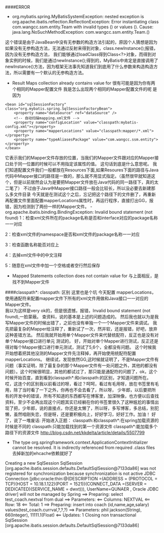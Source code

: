 ####ERROR
- org.mybatis.spring.MyBatisSystemException: nested exception is org.apache.ibatis.reflection.ReflectionException: Error instantiating class com.wangcc.ssm.entity.Team with invalid types () or values (). Cause: java.lang.NoSuchMethodException: com.wangcc.ssm.entity.Team.<init>()

这个错误是由于JavaBean中没有无参数的构造方法引起的，原因个人猜想是因为如果没有无参构造方法，无法通过反射来得到对象，class.newInstance();报错，因为没有无参构造方法，
我们能够通过loadClass得到Class<?>对象，而得到对象实例的时候，我们是通过newInstance();得到的，MyBatis中肯定是直接调用了newInstance()方法，因为框架无法事先知道我们到底用了什么参数来构造构造方法，所以需要有一个默认的无参构造方法。
- Result Maps collection already contains value for 
很有可能是因为你有两个相同的Mapper配置文件
我是怎么出现两个相同的Mapper配置文件的呢
是因为

 <!-- spring和MyBatis完美整合，不需要mybatis的配置映射文件
        在定义SqlSessionFactoryBean的时候，dataSource属性是必须指定的，它表示用于连接数据库的数据源。当然，我们也可以指定一些其他的属性，下面简单列举几个：

 mapperLocations：它表示我们的Mapper文件存放的位置，当我们的Mapper文件跟对应的Mapper接口处于同一位置的时候可以不用指定该属性的值。
configLocation：用于指定Mybatis的配置文件位置。如果指定了该属性，那么会以该配置文件的内容作为配置信息构建对应的SqlSessionFactoryBuilder，但是后续属性指定的内容会覆盖该配置文件里面指定的对应内容。
 typeAliasesPackage：它一般对应我们的实体类所在的包，这个时候会自动取对应包中不包括包名的简单类名作为包括包名的别名。多个package之间可以用逗号或者分号等来进行分隔。
 typeAliases：数组类型，用来指定别名的。指定了这个属性后，Mybatis会把这个类型的短名称作为这个类型的别名，前提是该类上没有标注@Alias注解，否则将使用该注解对应的值作为此种类型的别名。
     -->  
    <bean id="sqlSessionFactory" class="org.mybatis.spring.SqlSessionFactoryBean">  
        <property name="dataSource" ref="dataSource" />  
        <!-- 自动扫描mapping.xml文件 -->  
        <property name="configLocation" value="classpath:mybatis-config.xml"></property>
        <property name="mapperLocations" value="classpath:mapper/*.xml"></property>  
    	<property name="typeAliasesPackage" value="com.wangcc.ssm.entity"></property>
    </bean>

它表示我们的Mapper文件存放的位置，当我们的Mapper文件跟对应的Mapper接口处于同一位置的时候可以不用指定该属性的值。
这句话到底是什么意思呢。
我们知道配置文件我们一般都放在Resources下面,如果Resoures下面的路径与Java代码中Mapper接口的路径是一致的，那么就不用显式指定。（虽然很早就知道这个，但是以前居然会认为是要把Mapper文件放在Java代码的同一路径下，真的太二笔了）
不过由于Java中Mapper接口路径一般会比较长，所以没必要去新建那么多文件目录
今天就是在测试这个之后，忘记把这个路径下的文件删了，再重新再配置文件里面配置mapperLocations属性时，再运行程序，直接打出GG，报错，因为检测到了两份一样的Mapper文件。
-org.apache.ibatis.binding.BindingException: Invalid bound statement (not found)
1：检查xml文件所在的package名称是否和interface对应的package名称一一对应

2：检查xml文件的namespace是否和xml文件的package名称一一对应

3：检查函数名称能否对应上

4：去掉xml文件中的中文注释

5：随意在xml文件中加一个空格或者空行然后保存

- Mapped Statements collection does not contain value for
与上面相反，是找不到Mapper文件



####classpath*: classpath:
区别
这里也是个坑
今天配置  mapperLocations，使用通配符来配置mapper文件下所有的xml文件用做和Java接口一一对应的Mapper文件。      <property name="mapperLocations" value="classpath:mapper/*.xml"></property>  
我以为这样是very ok的，但是很遗憾，报错，Invalid bound statement (not found),一脸蒙蔽。
查资料，说的基本是上述的问题造成的。
然后我也就以为是我写Mapper文件的时候出错了，之前也没有单独一个一个Mapper文件来调试。
我先把最复杂的Mapper给注释了，重新试了一次，然并软，还是报错，好吧，放弃这种差错方法。
然后我就开始用单个Mapper文件来代替统配符，反正也是没有对单个Mapper接口进行单元 测试的，
好，开始对单个Mapper进行测试，反正还是得对每个Mapper接口进行单元测试，测试了5,6个，全都没有问题。
这个时候我开始想着把其他没测的Mapper文件先注释掉，再开始使用统配符配置mapperLocations。
继续试，发现依然GG,这时候就证明了，不是Mapper文件有问题（事实证明，除了最复杂的那个Mapper文件有一处问题之外，其他的都没有问题）。这个时候很明显，其他的都试过了，那只能是通配符的问题了，ok，这个时候开始百度，直到看到classpath*:和classpath:的区别，才知道问题所在。
哎，这连个的区别我以前看过的呀，看过？呵呵，看过有毛用呀，放在书签里有毛用，除了当时看了一下之外，你再也不会去看了，所以呀，
少年郎，以后要把所有的开发中的错误，所有不知道的东西都写在博客里，加深映像，也方便以后查找资料，至少不会再出现这个问题其实已经躺在你的书签里很久了这种尴尬的事情出现了把，少年郎，说的直接点，你还是太懒了，所以呀，多写博客，多总结，别犯懒，虽然咱刚失恋，但是呀，还是要积极向上，好好学习，好好工作。加油！
好了，说了一堆废话:
开始进入正题：
classpath:和classpath*:在spring加载资源的时候是不同的
classpath:只能加载找到的第一个资源文件
classpath*:能加载多个路径下的资源文件
http://blog.csdn.net/kkdelta/article/details/5507799

- The type org.springframework.context.ApplicationContextInitializer cannot be resolved. It is indirectly referenced from required .class files
去掉新加的ehcache依赖就好了





Creating a new SqlSession
SqlSession [org.apache.ibatis.session.defaults.DefaultSqlSession@7133da86] was not registered for synchronization because synchronization is not active
JDBC Connection [jdbc:oracle:thin:@(DESCRIPTION =(ADDRESS = (PROTOCOL = TCP)(HOST = 10.18.1.122)(PORT = 1521))(CONNECT_DATA =(SERVER = DEDICATED)(SERVICE_NAME = dwxt))), UserName=QUNAER , Oracle JDBC driver] will not be managed by Spring
==>  Preparing: select test_coach.nextval from dual 
==> Parameters: 
<==    Columns: NEXTVAL
<==        Row: 18
<==      Total: 1
==>  Preparing: insert into coach (id,name,age,salary) values(test_coach.currval,?,?,?) 
==> Parameters: phil jackson(String), 66(Integer), 11111.1(Float)
<==    Updates: 1
Closing non transactional SqlSession [org.apache.ibatis.session.defaults.DefaultSqlSession@7133da86]
